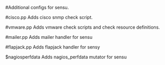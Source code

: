 #Additional configs for sensu.

#cisco.pp
Adds cisco snmp check script.

#vmware.pp
Adds vmware check scripts and check resource definitions.

#mailer.pp
Adds mailer handler for sensu

#flapjack.pp
Adds flapjack handler for sensy

$nagiosperfdata
Adds nagios_perfdata mutator for sensu

